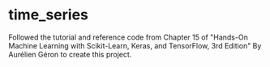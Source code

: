 # time_series

Followed the tutorial and reference code from Chapter 15 of "Hands-On Machine Learning with Scikit-Learn, Keras, and TensorFlow, 3rd Edition" By Aurélien Géron
to create this project.